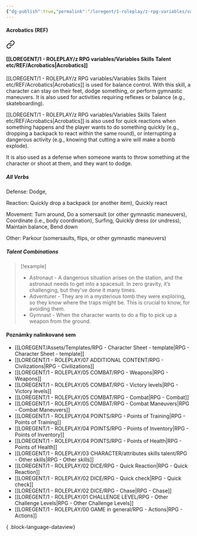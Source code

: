 ```yaml
---
{"dg-publish":true,"permalink":"/loregent/1-roleplay/z-rpg-variables/variables-skills-talent-etc/ref/acrobatics/"}
---
```



#### Acrobatics  (REF)

<div class="transclusion internal-embed is-loaded"><a class="markdown-embed-link" href="/loregent/1-roleplay/03-character/attributes-skills-talent/rpg-skills-ref/#acrobatics" aria-label="Open link"><svg xmlns="http://www.w3.org/2000/svg" width="24" height="24" viewBox="0 0 24 24" fill="none" stroke="currentColor" stroke-width="2" stroke-linecap="round" stroke-linejoin="round" class="svg-icon lucide-link"><path d="M10 13a5 5 0 0 0 7.54.54l3-3a5 5 0 0 0-7.07-7.07l-1.72 1.71"></path><path d="M14 11a5 5 0 0 0-7.54-.54l-3 3a5 5 0 0 0 7.07 7.07l1.71-1.71"></path></svg></a><div class="markdown-embed">



#### [[LOREGENT/1 - ROLEPLAY/z RPG variables/Variables Skills Talent etc/REF/Acrobatics\|Acrobatics]]

[[LOREGENT/1 - ROLEPLAY/z RPG variables/Variables Skills Talent etc/REF/Acrobatics\|Acrobatics]] is used for balance control. With this skill, a character can stay on their feet, dodge something, or perform gymnastic maneuvers. It is also used for activities requiring reflexes or balance (e.g., skateboarding).

[[LOREGENT/1 - ROLEPLAY/z RPG variables/Variables Skills Talent etc/REF/Acrobatics\|Acrobatics]] is also used for quick reactions when something happens and the player wants to do something quickly (e.g., dropping a backpack to react within the same round), or interrupting a dangerous activity (e.g., knowing that cutting a wire will make a bomb explode).

It is also used as a defense when someone wants to throw something at the character or shoot at them, and they want to dodge.

##### All Verbs

Defense: 
Dodge,

Reaction: 
Quickly drop a backpack (or another item), Quickly react

Movement: 
Turn around, Do a somersault (or other gymnastic maneuvers), Coordinate (i.e., body coordination), Surfing, Quickly dress (or undress), Maintain balance, Bend down

Other: 
Parkour (somersaults, flips, or other gymnastic maneuvers)

##### Talent Combinations

> [!example]
> * Astronaut - A dangerous situation arises on the station, and the astronaut needs to get into a spacesuit. In zero gravity, it’s challenging, but they've done it many times.
> * Adventurer - They are in a mysterious tomb they were exploring, so they know where the traps might be. This is crucial to know, for avoiding them.
> * Gymnast - When the character wants to do a flip to pick up a weapon from the ground.


</div></div>

#### Poznámky nalinkované sem
- [[LOREGENT/Assets/Templates/RPG - Character Sheet - template\|RPG - Character Sheet - template]]
- [[LOREGENT/1 - ROLEPLAY/07 ADDITIONAL CONTENT/RPG - Civilizations\|RPG - Civilizations]]
- [[LOREGENT/1 - ROLEPLAY/05 COMBAT/RPG - Weapons\|RPG - Weapons]]
- [[LOREGENT/1 - ROLEPLAY/05 COMBAT/RPG - Victory levels\|RPG - Victory levels]]
- [[LOREGENT/1 - ROLEPLAY/05 COMBAT/RPG - Combat\|RPG - Combat]]
- [[LOREGENT/1 - ROLEPLAY/05 COMBAT/RPG - Combat Maneuvers\|RPG - Combat Maneuvers]]
- [[LOREGENT/1 - ROLEPLAY/04 POINTS/RPG - Points of Training\|RPG - Points of Training]]
- [[LOREGENT/1 - ROLEPLAY/04 POINTS/RPG - Points of Inventory\|RPG - Points of Inventory]]
- [[LOREGENT/1 - ROLEPLAY/04 POINTS/RPG - Points of Health\|RPG - Points of Health]]
- [[LOREGENT/1 - ROLEPLAY/03 CHARACTER/attributes skills talent/RPG - Other skills\|RPG - Other skills]]
- [[LOREGENT/1 - ROLEPLAY/02 DICE/RPG - Quick Reaction\|RPG - Quick Reaction]]
- [[LOREGENT/1 - ROLEPLAY/02 DICE/RPG - Quick check\|RPG - Quick check]]
- [[LOREGENT/1 - ROLEPLAY/02 DICE/RPG - Chase\|RPG - Chase]]
- [[LOREGENT/1 - ROLEPLAY/01 CHALLENGE LEVEL/RPG - Other Challenge Levels\|RPG - Other Challenge Levels]]
- [[LOREGENT/1 - ROLEPLAY/00 GAME in general/RPG - Actions\|RPG - Actions]]

{ .block-language-dataview}
